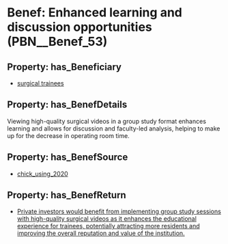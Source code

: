 # Benef: __Enhanced learning and discussion opportunities__ (PBN__Benef_53)

## Property: has_Beneficiary

* [surgical trainees](../Stakeholder/PBN__Stakeholder_42)

## Property: has_BenefDetails

Viewing high-quality surgical videos in a group study format enhances learning and allows for discussion and faculty-led analysis, helping to make up for the decrease in operating room time.

## Property: has_BenefSource

* [chick_using_2020](../Article/PBN__Article_11)

## Property: has_BenefReturn

* [Private investors would benefit from implementing group study sessions with high-quality surgical videos as it enhances the educational experience for trainees, potentially attracting more residents and improving the overall reputation and value of the institution.](../BenefReturn/PBN__BenefReturn_53)

